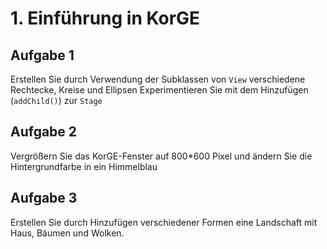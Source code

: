 # 1. Einführung in KorGE
## Aufgabe 1
Erstellen Sie durch Verwendung der Subklassen von `View` verschiedene Rechtecke, Kreise und Ellipsen
Experimentieren Sie mit dem Hinzufügen (`addChild()`) zur `Stage`

## Aufgabe 2
Vergrößern Sie das KorGE-Fenster auf 800*600 Pixel und ändern Sie die Hintergrundfarbe in ein Himmelblau

## Aufgabe 3
Erstellen Sie durch Hinzufügen verschiedener Formen eine Landschaft mit Haus, Bäumen und Wolken.
